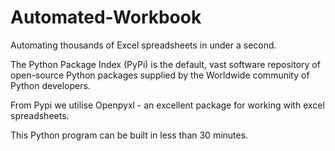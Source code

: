 # Automated-Workbook

Automating thousands of Excel spreadsheets in under a second.

The Python Package Index (PyPi) is the default, vast software repository of open-source Python packages supplied by the Worldwide community of Python developers.

From Pypi we utilise Openpyxl - an excellent package for working with excel spreadsheets.

This Python program can be built in less than 30 minutes.

